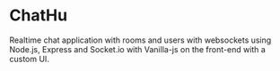 # ChatHu
Realtime chat application with rooms and users with websockets using Node.js, Express and Socket.io with Vanilla-js on the front-end with a custom UI.
